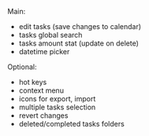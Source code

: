 Main:
- edit tasks (save changes to calendar)
- tasks global search
- tasks amount stat (update on delete)
- datetime picker

Optional:
- hot keys
- context menu
- icons for export, import
- multiple tasks selection
- revert changes
- deleted/completed tasks folders
